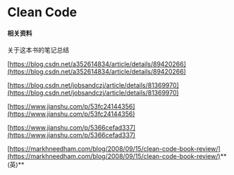 # Clean Code

#### 相关资料

关于这本书的笔记总结

[https://blog.csdn.net/a352614834/article/details/89420266](https://blog.csdn.net/a352614834/article/details/89420266)

[https://blog.csdn.net/jobsandczj/article/details/81369970](https://blog.csdn.net/jobsandczj/article/details/81369970)

[https://www.jianshu.com/p/53fc24144356](https://www.jianshu.com/p/53fc24144356)

[https://www.jianshu.com/p/5366cefad337](https://www.jianshu.com/p/5366cefad337)

[https://markhneedham.com/blog/2008/09/15/clean-code-book-review/](https://markhneedham.com/blog/2008/09/15/clean-code-book-review/)** \(英\)**

